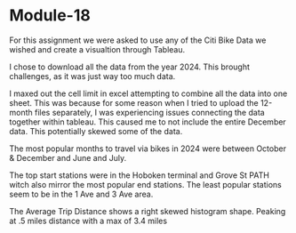 # Module-18

For this assignment we were asked to use any of the Citi Bike Data we wished and create a visualtion through Tableau. 

I chose to download all the data from the year 2024. This brought challenges, as it was just way too much data. 

I maxed out the cell limit in excel attempting to combine all the data into one sheet. This was because for some reason when I tried to upload the 12-month files separately, I was experiencing issues connecting the data together within tableau. This caused me to not include the entire December data. This potentially skewed some of the data. 

The most popular months to travel via bikes in 2024 were between October & December and June and July. 

The top start stations were in the Hoboken terminal and Grove St PATH witch also mirror the most popular end stations. The least popular stations seem to be in the 1 Ave and 3 Ave area. 

The Average Trip Distance shows a right skewed histogram shape. Peaking at .5 miles distance with a max of 3.4 miles 
